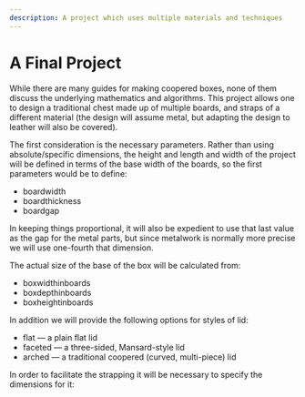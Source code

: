 ```yaml
---
description: A project which uses multiple materials and techniques
---
```


# A Final Project

While there are many guides for making coopered boxes, none of them discuss the underlying mathematics and algorithms. This project allows one to design a traditional chest made up of multiple boards, and straps of a different material \(the design will assume metal, but adapting the design to leather will also be covered\).

The first consideration is the necessary parameters. Rather than using absolute/specific dimensions, the height and length and width of the project will be defined in terms of the base width of the boards, so the first parameters would be to define:

* boardwidth
* boardthickness
* boardgap

In keeping things proportional, it will also be expedient to use that last value as the gap for the metal parts, but since metalwork is normally more precise we will use one-fourth that dimension.

The actual size of the base of the box will be calculated from:

* boxwidthinboards
* boxdepthinboards
* boxheightinboards

In addition we will provide the following options for styles of lid:

* flat — a plain flat lid
* faceted — a three-sided, Mansard-style lid
* arched — a traditional coopered \(curved, multi-piece\) lid

In order to facilitate the strapping it will be necessary to specify the dimensions for it:









